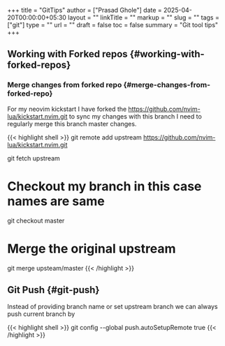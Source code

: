 +++
title = "GitTips"
author = ["Prasad Ghole"]
date = 2025-04-20T00:00:00+05:30
layout = ""
linkTitle = ""
markup = ""
slug = ""
tags = ["git"]
type = ""
url = ""
draft = false
toc = false
summary = "Git tool tips"
+++

## Working with Forked repos {#working-with-forked-repos}


### Merge changes from forked repo {#merge-changes-from-forked-repo}

For my neovim kickstart I have forked the <https://github.com/nvim-lua/kickstart.nvim.git> to sync my changes with this branch I need to regularly merge this branch master changes.

{{< highlight shell >}}
git remote add upstream https://github.com/nvim-lua/kickstart.nvim.git

git fetch upstream

# Checkout my branch in this case names are same 
git checkout master 

# Merge the original upstream
git merge upsteam/master 
{{< /highlight >}}


## Git Push {#git-push}

Instead of providing branch name or set upstream branch we can always push current branch by

{{< highlight shell >}}
git config --global push.autoSetupRemote true
{{< /highlight >}}


